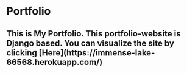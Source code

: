 # Portfolio
<p><h2>This is My Portfolio. This portfolio-website is Django based. You can visualize the site by clicking  [Here](https://immense-lake-66568.herokuapp.com/)
